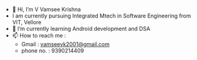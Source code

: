 - 👋 Hi, I’m V Vamsee Krishna
-  I am currently pursuing Integrated Mtech in Software Engineering from VIT, Vellore
- 🌱 I’m currently learning Android development and DSA
- 📫 How to reach me :
    - Gmail : vamseevk2001@gmail.com 
    - phone no. : 9390214409

<!---
vamseevk2001/vamseevk2001 is a ✨ special ✨ repository because its `README.md` (this file) appears on your GitHub profile.
You can click the Preview link to take a look at your changes.
--->
